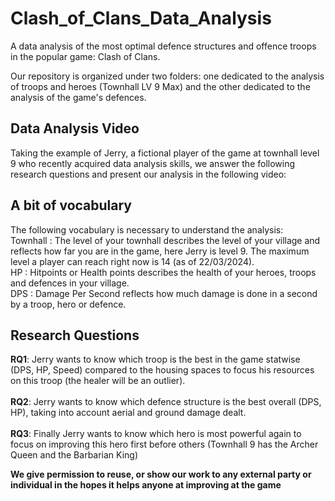 # Clash_of_Clans_Data_Analysis
A data analysis of the most optimal defence structures and offence troops in the popular game: Clash of Clans.

Our repository is organized under two folders: one dedicated to the analysis of troops and heroes (Townhall LV 9 Max) and the other dedicated to the analysis of the game's defences.

## Data Analysis Video

Taking the example of Jerry, a fictional player of the game at townhall level 9 who recently acquired data analysis skills, we answer the following research questions and present our analysis in the following video: 

## A bit of vocabulary

The following vocabulary is necessary to understand the analysis: <br>
Townhall : The level of your townhall describes the level of your village and reflects how far you are in the game, here Jerry is level 9. The maximum level a player can reach right now is 14 (as of 22/03/2024). <br>
HP : Hitpoints or Health points describes the health of your heroes, troops and defences in your village. <br>
DPS : Damage Per Second reflects how much damage is done in a second by a troop, hero or defence. <br>

## Research Questions

**RQ1**: Jerry wants to know which troop is the best in the game statwise (DPS, HP, Speed) compared to the housing spaces to focus his resources on this troop (the healer will be an outlier). <br>
<br>
**RQ2**: Jerry wants to know which defence structure is the best overall (DPS, HP), taking into account aerial and ground damage dealt. <br>
<br>
**RQ3**: Finally Jerry wants to know which hero is most powerful again to focus on improving this hero first before others (Townhall 9 has the Archer Queen and the Barbarian King)

**We give permission to reuse, or show our work to any external party or individual in the hopes it helps anyone at improving at the game**
